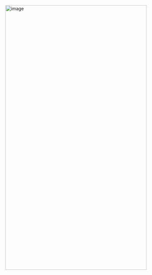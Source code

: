 <img width="446" height="833" alt="image" src="https://github.com/user-attachments/assets/33e8fd0c-7749-43a7-8682-68f567b2757f" />
